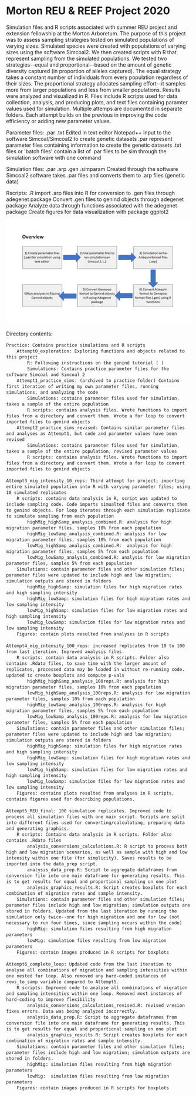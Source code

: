 # Morton REU & REEF Project 2020
Simulation files and R scripts associated with summer REU project and extension fellowship at the Morton Arboretum. The purpose of this project was to assess sampling strategies tested on simulated populations of varying sizes. Simulated species were created with populations of varying sizes using the software Simcoal2. We then created scripts with R that represent sampling from the simulated populations. We tested two strategies--equal and proportional--based on the amount of genetic diversity captured (in proportion of alleles captured). The equal strategy takes a constant number of individuals from every population regardless of their sizes. The proportional strategy allocates sampling effort--it samples more from larger populations and less from smaller populations. Results were analyzed and visualized in R. 
    Files include R scripts used for data collection, analysis, and producing plots, and text files containing paramter values used for simulation. 
    Multiple attemps are documented in separate folders. Each attempt builds on the previous in improving the code efficiency or adding new parameter values.

Parameter files:
    .par .txt
    Edited in text editor Notepad++
    Input to the software Simcoal/Simcoal2 to create genetic datasets
    .par represent parameter files containing information to create the genetic datasets
    .txt files or 'batch files' contain a list of .par files to be sim through the simulation software with one command

Simulation files:
    .par .arp .gen .simparam
    Created through the software Simcoal2
    software takes .par files and converts them to .arp files (genetic data)

Rscripts:
    .R
    import .arp files into R for conversion to .gen files through adegenet package
    Convert .gen files to genind objects through adegenet package
    Analyze data through functions associated with the adegenet package
    Create figures for data visualization with package ggplot2

![Alt text](case_studies/Figures/read_me_flowchart.png?raw=true "Files to run")

Directory contents:

    Practice: Contains practice simulations and R scripts
        Attempt0_exploration: Exploring functions and objects related to this project
            R: Following instructions on the genind tutorial ( )
            Simulations: Contains practice parameter files for the software Simcoal and Simcoal 2
        Attempt1_practice_sims: (archived to practice folder) Contains first iteration of writing my own parameter files, running simulations, and analyzing the code
            Simulations: contains parameter files used for simulation, takes a sample of the entire population
            R scripts: contains analysis files. Wrote functions to import files from a directory and convert them. Wrote a for loop to convert imported files to genind objects
        Attempt2_practice_sims_revised: Contains similar parameter files and analyses as Attempt1, but code and parameter values have been revised
            Simulations: contains parameter files used for simulation, takes a sample of the entire population, revised parameter values
            R scripts: contains analysis files. Wrote functions to import files from a directory and convert them. Wrote a for loop to convert imported files to genind objects

    Attempt3_mig_intensity_10_reps: Third attempt for project; importing entire simulated population into R with varying parameter files; using 10 simulated replicates
        R scripts: contains data analysis in R, script was updated to include sampling code. Code imports simualted files and converts them to genind objects. For loop iterates through each simulation replicate to simulate sampling from each population
            highMig_highSamp_analysis_combined.R: analysis for high migration parameter files, samples 10% from each population 
            highMig_lowSamp_analysis_combined.R: analysis for low migration parameter files, samples 10% from each population
            lowMig_highSamp_analysis_combined.R:  analysis for high migration parameter files, samples 5% from each population 
            lowMig_lowSamp_analysis_combined.R: analysis for low migration parameter files, samples 5% from each population
        Simulations: contain parameter files and other simulation files; parameter files were updated to include high and low migration;  simulation outputs are stored in folders
            highMig_highSamp: simulation files for high migration rates and high sampling intensity
            highMig_lowSamp: simulation files for high migration rates and low sampling intensity
            lowMig_highSamp: simulation files for low migration rates and high sampling intensity
            lowMig_lowSamp: simulation files for low migration rates and low sampling intensity
        Figures: contain plots resulted from analyses in R scripts

    Attempt4_mig_intensity_100_reps: increased replicates from 10 to 100 from last iteration. Improved analysis files.
        R scripts: contain data analysis in R scripts. Folder also contains .Rdata files, to save time with the larger amount of replicates, processed data may be loaded in without re-running code.  updated to create boxplots and compute p-vals
            highMig_highSamp_analysis_100reps.R: analysis for high migration parameter files, samples 10% from each population
            lowMig_highSamp_analysis_100reps.R: analysis for low migration parameter files, samples 10% from each population
            highMig_lowSamp_analysis_100reps.R: analysis for high migration parameter files, samples 5% from each population
            lowMig_lowSamp_analysis_100reps.R: analysis for low migration parameter files, samples 5% from each population
        Simulations: contain parameter files and other simulation files; parameter files were updated to include high and low migration; simulation outputs are stored in folders
            highMig_highSamp: simulation files for high migration rates and high sampling intensity
            highMig_lowSamp: simulation files for high migration rates and low sampling intensity
            lowMig_highSamp: simulation files for low migration rates and high sampling intensity
            lowMig_lowSamp: simulation files for low migration rates and low sampling intensity
        Figures: contains plots resulted from analyses in R scripts, contains figures used for describing populations.

    Attempt5_REU_final: 100 simulation replicates. Improved code to process all simulation files with one main script. Scripts are split into different files used for converting/calculating, preparing data and generating graphics.
        R scripts: Contains data analysis in R scripts. Folder also contains .Rdata files
            analysis_conversions_calculations.R: R script to process both high and low migration scenarios, as well as sample with high and low intensity within one file (for simplicity). Saves results to be imported into the data_prep script.
            analysis_data_prep.R: Script to aggregate dataframes from conversion file into one main dataframe for generating results. This is to get results for equal and proportional sampling on one plot
            analysis_graphics_results.R: Script creates boxplots for each combination of migration rates and sample intensity. 
        Simulations: contain parameter files and other simulation files; parameter files include high and low migration; simulation outputs are stored in folders. Updated from the last iteration by running the simulation only twice--one for high migration and one for low (not necessary to run four times, since sampling occurs within the code)
            highMig: simulation files resulting from high migration parameters
            lowMig: simulation files resulting from low migration parameters
        Figures: contain images produced in R scripts for boxplots

    Attempt6_complete_loop: Updated code from the last iteration to analyse all combinations of migration and sampling intensities within one nested for loop. Also removed any hard-coded instances of rows_to_samp variable compared to Attempt5. 
        R scripts: Improved code to analyse all combinations of migration and sampling intensities within one loop. Removed most instances of hard-coding to improve flexibility
            analysis_conversions_calculations_revised.R: revised vresion fixes errors. Data was being analyzed incorrectly.
            analysis_data_prep.R: Script to aggregate dataframes from conversion file into one main dataframe for generating results. This is to get results for equal and proportional sampling on one plot
            analysis_graphics_results.R: Script creates boxplots for each combination of migration rates and sample intensity. 
        Simulations: contain parameter files and other simulation files; parameter files include high and low migration; simulation outputs are stored in folders.
            highMig: simulation files resulting from high migration parameters
            lowMig:  simulation files resulting from low migration parameters
        Figures: contain images produced in R scripts for boxplots
